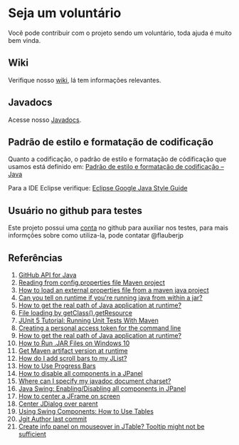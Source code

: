 # Seja um voluntário

Você pode contribuir com o projeto sendo um voluntário, toda ajuda é muito bem vinda.

## Wiki
Verifique nosso [wiki](https://github.com/flauberjp/my-git-usage-evidences/wiki), lá tem informações relevantes.

## Javadocs
Acesse nosso [Javadocs](https://flauberjp.github.io/my-git-usage-evidences/docs).

## Padrão de estilo e formatação de codificação
Quanto a codificação, o padrão de estilo e formatação de códificação que usamos está definido em: [Padrão de estilo e formatação de codificação – Java](https://flauberjp.wordpress.com/2020/06/06/padrao-de-estilo-e-formatacao-de-codificacao-java/)  

Para a IDE Eclipse verifique: [Eclipse Google Java Style Guide](http://www.practicesofmastery.com/post/eclipse-google-java-style-guide/)

## Usuário no github para testes

Este projeto possui uma [conta](https://github.com/mygitusageevicencesapp) no github para auxiliar nos testes, para mais informções sobre como utiliza-la, pode contatar @flauberjp
  

## Referências
1. [GitHub API for Java](https://github-api.kohsuke.org/)
2. [Reading from config.properties file Maven project](https://stackoverflow.com/questions/35008377/reading-from-config-properties-file-maven-project)
3. [How to load an external properties file from a maven java project](https://stackoverflow.com/questions/34712885/how-to-load-an-external-properties-file-from-a-maven-java-project)
4. [Can you tell on runtime if you're running java from within a jar?](https://stackoverflow.com/questions/482560/can-you-tell-on-runtime-if-youre-running-java-from-within-a-jar)
5. [How to get the real path of Java application at runtime?](https://stackoverflow.com/questions/4032957/how-to-get-the-real-path-of-java-application-at-runtime)
6. [File loading by getClass().getResource](https://stackoverflow.com/questions/14089146/file-loading-by-getclass-getresource)
7. [JUnit 5 Tutorial: Running Unit Tests With Maven](https://www.petrikainulainen.net/programming/testing/junit-5-tutorial-running-unit-tests-with-maven/)
8. [Creating a personal access token for the command line](https://help.github.com/en/github/authenticating-to-github/creating-a-personal-access-token-for-the-command-line)
9. [How to get the real path of Java application at runtime?](https://stackoverflow.com/a/43553093/6771132)
10. [How to Run .JAR Files on Windows 10](https://appuals.com/how-to-run-jar-files-on-windows-10/)
11. [Get Maven artifact version at runtime](https://stackoverflow.com/a/2713013/6771132)
12. [How do I add scroll bars to my JList?](http://helpdesk.objects.com.au/java/how-do-i-add-scroll-bars-to-my-jlist)
13. [How to Use Progress Bars](https://docs.oracle.com/javase/tutorial/uiswing/components/progress.html#bars)
14. [How to disable all components in a JPanel](https://stackoverflow.com/a/39909519/6771132)
15. [Where can I specify my javadoc document charset?](https://stackoverflow.com/questions/13302881/where-can-i-specify-my-javadoc-document-charset)
16. [Java Swing: Enabling/Disabling all components in JPanel](https://stackoverflow.com/a/10986504/6771132)
17. [How to center a JFrame on screen](https://alvinalexander.com/blog/post/jfc-swing/how-center-jframe-java-swing/)
18. [Center JDialog over parent](https://stackoverflow.com/questions/10030947/center-jdialog-over-parent)
19. [Using Swing Components: How to Use Tables](https://docs.oracle.com/javase/tutorial/uiswing/components/table.html#combobox)
20. [Jgit Author last commit](https://stackoverflow.com/a/45954947/6771132)
21. [Create info panel on mouseover in JTable? Tooltip might not be sufficient](https://stackoverflow.com/a/11532503/6771132)
